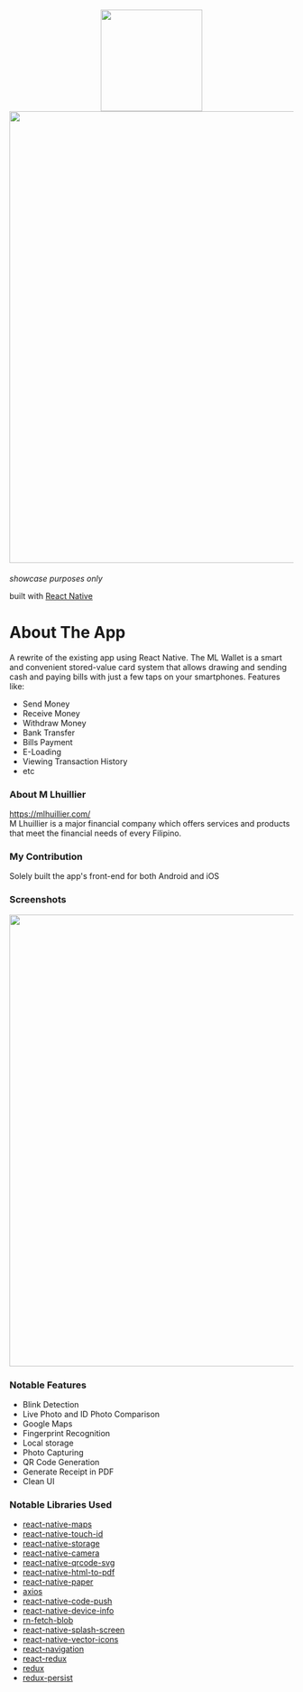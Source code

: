 <h1 align="center">
  <img src="https://user-images.githubusercontent.com/22584900/79553794-a1d68e80-80cf-11ea-9a19-b4fa8dec0245.png" width="180"/>
  <img src="https://user-images.githubusercontent.com/22584900/79553938-e5c99380-80cf-11ea-86af-c28f99b282f0.jpg" width="800" />
</h1>

<em>showcase purposes only</em>

built with [React Native](https://facebook.github.io/react-native/)

# About The App
A rewrite of the existing app using React Native. The ML Wallet is a smart and convenient stored-value card system that allows drawing and sending cash and paying bills with just a few taps on your smartphones.
Features like:
* Send Money
* Receive Money
* Withdraw Money
* Bank Transfer
* Bills Payment
* E-Loading
* Viewing Transaction History
* etc

### About M Lhuillier
https://mlhuillier.com/  
M Lhuillier is a major financial company which offers services and products that meet the financial needs of every Filipino.

### My Contribution
Solely built the app's front-end for both Android and iOS

### Screenshots
<img src="https://user-images.githubusercontent.com/22584900/79627333-f4648900-8169-11ea-9eaf-77aaae2a728d.png" width="800"/>

### Notable Features
* Blink Detection
* Live Photo and ID Photo Comparison
* Google Maps
* Fingerprint Recognition
* Local storage
* Photo Capturing
* QR Code Generation
* Generate Receipt in PDF
* Clean UI

### Notable Libraries Used
* [react-native-maps](https://github.com/react-native-community/react-native-maps)
* [react-native-touch-id](https://github.com/naoufal/react-native-touch-id)
* [react-native-storage](https://github.com/sunnylqm/react-native-storage)
* [react-native-camera](https://github.com/react-native-community/react-native-camera)
* [react-native-qrcode-svg](https://github.com/awesomejerry/react-native-qrcode-svg)
* [react-native-html-to-pdf](https://github.com/christopherdro/react-native-html-to-pdf)
* [react-native-paper](https://github.com/callstack/react-native-paper)
* [axios](https://github.com/axios/axios)
* [react-native-code-push](https://github.com/microsoft/react-native-code-push)
* [react-native-device-info](https://github.com/rebeccahughes/react-native-device-info)
* [rn-fetch-blob](https://github.com/joltup/rn-fetch-blob)
* [react-native-splash-screen](https://github.com/crazycodeboy/react-native-splash-screen)
* [react-native-vector-icons](https://github.com/oblador/react-native-vector-icons)
* [react-navigation](https://reactnavigation.org/)
* [react-redux](https://github.com/reduxjs/react-redux)
* [redux](https://github.com/reduxjs/redux)
* [redux-persist](https://github.com/rt2zz/redux-persist)
